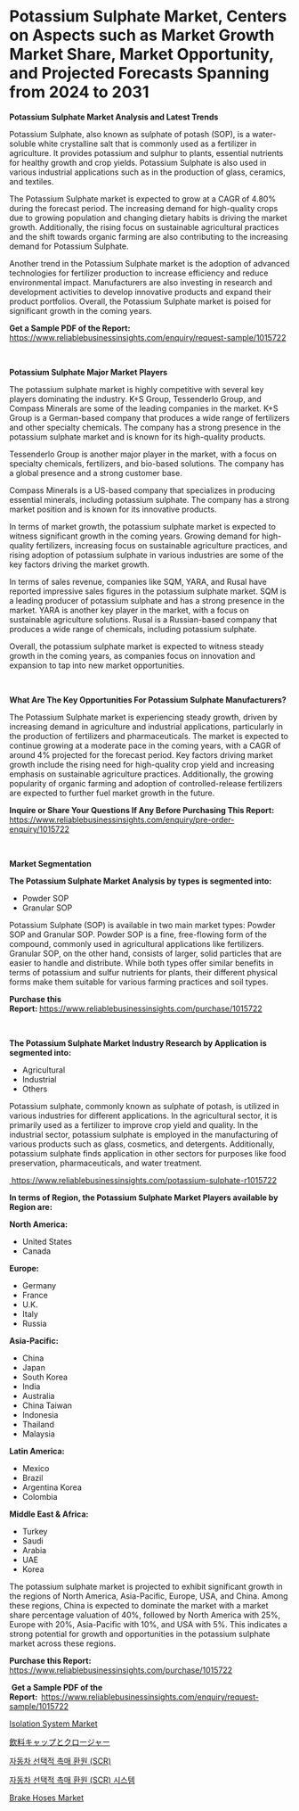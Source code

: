 <p><h1>Potassium Sulphate Market, Centers on Aspects such as Market Growth Market Share, Market Opportunity, and Projected Forecasts Spanning from 2024 to 2031</h1></p><p><strong>Potassium Sulphate Market Analysis and Latest Trends</strong></p>
<p><p>Potassium Sulphate, also known as sulphate of potash (SOP), is a water-soluble white crystalline salt that is commonly used as a fertilizer in agriculture. It provides potassium and sulphur to plants, essential nutrients for healthy growth and crop yields. Potassium Sulphate is also used in various industrial applications such as in the production of glass, ceramics, and textiles.</p><p>The Potassium Sulphate market is expected to grow at a CAGR of 4.80% during the forecast period. The increasing demand for high-quality crops due to growing population and changing dietary habits is driving the market growth. Additionally, the rising focus on sustainable agricultural practices and the shift towards organic farming are also contributing to the increasing demand for Potassium Sulphate.</p><p>Another trend in the Potassium Sulphate market is the adoption of advanced technologies for fertilizer production to increase efficiency and reduce environmental impact. Manufacturers are also investing in research and development activities to develop innovative products and expand their product portfolios. Overall, the Potassium Sulphate market is poised for significant growth in the coming years.</p></p>
<p><strong>Get a Sample PDF of the Report:&nbsp;</strong> <a href="https://www.reliablebusinessinsights.com/enquiry/request-sample/1015722">https://www.reliablebusinessinsights.com/enquiry/request-sample/1015722</a></p>
<p>&nbsp;</p>
<p><strong>Potassium Sulphate Major Market Players</strong></p>
<p><p>The potassium sulphate market is highly competitive with several key players dominating the industry. K+S Group, Tessenderlo Group, and Compass Minerals are some of the leading companies in the market. K+S Group is a German-based company that produces a wide range of fertilizers and other specialty chemicals. The company has a strong presence in the potassium sulphate market and is known for its high-quality products.</p><p>Tessenderlo Group is another major player in the market, with a focus on specialty chemicals, fertilizers, and bio-based solutions. The company has a global presence and a strong customer base.</p><p>Compass Minerals is a US-based company that specializes in producing essential minerals, including potassium sulphate. The company has a strong market position and is known for its innovative products.</p><p>In terms of market growth, the potassium sulphate market is expected to witness significant growth in the coming years. Growing demand for high-quality fertilizers, increasing focus on sustainable agriculture practices, and rising adoption of potassium sulphate in various industries are some of the key factors driving the market growth.</p><p>In terms of sales revenue, companies like SQM, YARA, and Rusal have reported impressive sales figures in the potassium sulphate market. SQM is a leading producer of potassium sulphate and has a strong presence in the market. YARA is another key player in the market, with a focus on sustainable agriculture solutions. Rusal is a Russian-based company that produces a wide range of chemicals, including potassium sulphate.</p><p>Overall, the potassium sulphate market is expected to witness steady growth in the coming years, as companies focus on innovation and expansion to tap into new market opportunities.</p></p>
<p>&nbsp;</p>
<p><strong>What Are The Key Opportunities For Potassium Sulphate Manufacturers?</strong></p>
<p><p>The Potassium Sulphate market is experiencing steady growth, driven by increasing demand in agriculture and industrial applications, particularly in the production of fertilizers and pharmaceuticals. The market is expected to continue growing at a moderate pace in the coming years, with a CAGR of around 4% projected for the forecast period. Key factors driving market growth include the rising need for high-quality crop yield and increasing emphasis on sustainable agriculture practices. Additionally, the growing popularity of organic farming and adoption of controlled-release fertilizers are expected to further fuel market growth in the future.</p></p>
<p><strong>Inquire or Share Your Questions If Any Before Purchasing This Report:</strong> <a href="https://www.reliablebusinessinsights.com/enquiry/pre-order-enquiry/1015722">https://www.reliablebusinessinsights.com/enquiry/pre-order-enquiry/1015722</a></p>
<p>&nbsp;</p>
<p><strong>Market Segmentation</strong></p>
<p><strong>The Potassium Sulphate Market Analysis by types is segmented into:</strong></p>
<p><ul><li>Powder SOP</li><li>Granular SOP</li></ul></p>
<p><p>Potassium Sulphate (SOP) is available in two main market types: Powder SOP and Granular SOP. Powder SOP is a fine, free-flowing form of the compound, commonly used in agricultural applications like fertilizers. Granular SOP, on the other hand, consists of larger, solid particles that are easier to handle and distribute. While both types offer similar benefits in terms of potassium and sulfur nutrients for plants, their different physical forms make them suitable for various farming practices and soil types.</p></p>
<p><strong>Purchase this Report:&nbsp;</strong><a href="https://www.reliablebusinessinsights.com/purchase/1015722">https://www.reliablebusinessinsights.com/purchase/1015722</a></p>
<p>&nbsp;</p>
<p><strong>The Potassium Sulphate Market Industry Research by Application is segmented into:</strong></p>
<p><ul><li>Agricultural</li><li>Industrial</li><li>Others</li></ul></p>
<p><p>Potassium sulphate, commonly known as sulphate of potash, is utilized in various industries for different applications. In the agricultural sector, it is primarily used as a fertilizer to improve crop yield and quality. In the industrial sector, potassium sulphate is employed in the manufacturing of various products such as glass, cosmetics, and detergents. Additionally, potassium sulphate finds application in other sectors for purposes like food preservation, pharmaceuticals, and water treatment.</p></p>
<p><a href="https://www.reliablebusinessinsights.com/potassium-sulphate-r1015722">&nbsp;https://www.reliablebusinessinsights.com/potassium-sulphate-r1015722</a></p>
<p><strong>In terms of Region, the Potassium Sulphate Market Players available by Region are:</strong></p>
<p>
    <p> <strong> North America: </strong>
        <ul>
            <li>United States</li>
            <li>Canada</li>
        </ul>
        </p> 
    <p> <strong> Europe: </strong>
        <ul>
            <li>Germany</li>
            <li>France</li>
            <li>U.K.</li>
            <li>Italy</li>
            <li>Russia</li>
        </ul>
        </p> 
    <p> <strong> Asia-Pacific: </strong>
        <ul>
            <li>China</li>
            <li>Japan</li>
            <li>South Korea</li>
            <li>India</li>
            <li>Australia</li>
            <li>China Taiwan</li>
            <li>Indonesia</li>
            <li>Thailand</li>
            <li>Malaysia</li>
        </ul>
        </p> 
    <p> <strong> Latin America: </strong>
        <ul>
            <li>Mexico</li>
            <li>Brazil</li>
            <li>Argentina Korea</li>
            <li>Colombia</li>
        </ul>
        </p> 
    <p> <strong> Middle East & Africa: </strong>
        <ul>
            <li>Turkey</li>
            <li>Saudi</li>
            <li>Arabia</li>
            <li>UAE</li>
            <li>Korea</li>
        </ul>
    </p>
    </p>
<p><p>The potassium sulphate market is projected to exhibit significant growth in the regions of North America, Asia-Pacific, Europe, USA, and China. Among these regions, China is expected to dominate the market with a market share percentage valuation of 40%, followed by North America with 25%, Europe with 20%, Asia-Pacific with 10%, and USA with 5%. This indicates a strong potential for growth and opportunities in the potassium sulphate market across these regions.</p></p>
<p><strong>Purchase this Report: </strong><a href="https://www.reliablebusinessinsights.com/purchase/1015722">https://www.reliablebusinessinsights.com/purchase/1015722</a></p>
<p>&nbsp;<strong>Get a Sample PDF of the Report:&nbsp;&nbsp;</strong><a href="https://www.reliablebusinessinsights.com/enquiry/request-sample/1015722">https://www.reliablebusinessinsights.com/enquiry/request-sample/1015722</a></p>
<p><strong></strong></p>
<p><p><a href="https://github.com/amirvaghari/Market-Research-Report-List-1/blob/main/isolation-system-market.md">Isolation System Market</a></p><p><a href="https://github.com/DeonBoer2023/Market-Research-Report-List-1/blob/main/5131237128646.md">飲料キャップとクロージャー</a></p><p><a href="https://github.com/crfsywufhm81415/Market-Research-Report-List-2/blob/main/4622011116006.md">자동차 선택적 촉매 환원 (SCR)</a></p><p><a href="https://github.com/DavidCarter19662022/Market-Research-Report-List-1/blob/main/4935853116005.md">자동차 선택적 촉매 환원 (SCR) 시스템</a></p><p><a href="https://github.com/janetchuadff364/Market-Research-Report-List-1/blob/main/brake-hoses-market.md">Brake Hoses Market</a></p></p>